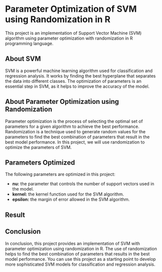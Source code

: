 # Parameter Optimization of SVM using Randomization in R

This project is an implementation of Support Vector Machine (SVM) algorithm using parameter optimization with randomization in R programming language.

## About SVM

SVM is a powerful machine learning algorithm used for classification and regression analysis. It works by finding the best hyperplane that separates the data into different classes. The optimization of parameters is an essential step in SVM, as it helps to improve the accuracy of the model.

## About Parameter Optimization using Randomization

Parameter optimization is the process of selecting the optimal set of parameters for a given algorithm to achieve the best performance. Randomization is a technique used to generate random values for the parameters to find the best combination of parameters that result in the best model performance. In this project, we will use randomization to optimize the parameters of SVM.

## Parameters Optimized

The following parameters are optimized in this project:

- **nu:** the parameter that controls the number of support vectors used in the model.
- **kernel:** the kernel function used for the SVM algorithm.
- **epsilon:** the margin of error allowed in the SVM algorithm.

## Result
[]()

## Conclusion

In conclusion, this project provides an implementation of SVM with parameter optimization using randomization in R. The use of randomization helps to find the best combination of parameters that results in the best model performance. You can use this project as a starting point to develop more sophisticated SVM models for classification and regression analysis.
